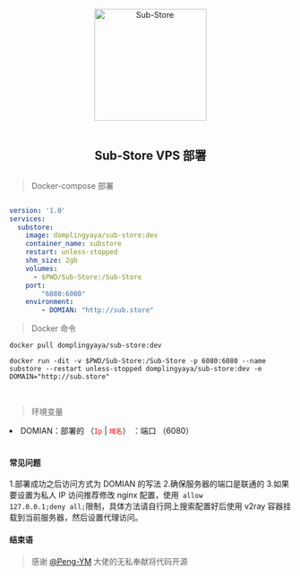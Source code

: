 <div align="center">
<br>
<img width="200" src="https://raw.githubusercontent.com/58xinian/icon/master/Sub-Store1.png" alt="Sub-Store">
<br>
<br>
<h2 align="center">Sub-Store VPS 部署<h2>
</div>

> Docker-compose 部署

```yml

version: '1.0'
services:
  substore:
    image: domplingyaya/sub-store:dev
    container_name: substore
    restart: unless-stopped
    shm_size: 2gb
    volumes:
      - $PWD/Sub-Store:/Sub-Store
    port:
        "6080:6080"
    environment:
        - DOMIAN: "http://sub.store"
```

> Docker 命令
```
docker pull domplingyaya/sub-store:dev

docker run -dit -v $PWD/Sub-Store:/Sub-Store -p 6080:6080 --name substore --restart unless-stopped domplingyaya/sub-store:dev -e DOMAIN="http://sub.store"

```

<br>

> 环境变量
<li>
DOMIAN：部署的 
（<code style="color:red">Ip</code> |
<code style="color:red">域名</code>） ：端口 （6080）
</li>
<br>

#### 常见问题
1.部署成功之后访问方式为 DOMIAN 的写法
2.确保服务器的端口是联通的
3.如果要设置为私人 IP 访问推荐修改 nginx 配置，使用<code> 
allow 127.0.0.1;deny all;</code>限制，具体方法请自行网上搜索配置好后使用 v2ray 容器挂载到当前服务器，然后设置代理访问。
#### 结束语
> 感谢  [@Peng-YM](https://github.com/Peng-YM/Sub-Store) 大佬的无私奉献将代码开源